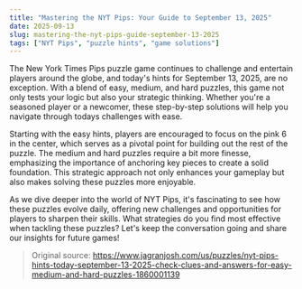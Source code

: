 ```yaml
---
title: "Mastering the NYT Pips: Your Guide to September 13, 2025"
date: 2025-09-13
slug: mastering-the-nyt-pips-guide-september-13-2025
tags: ["NYT Pips", "puzzle hints", "game solutions"]
---
```


The New York Times Pips puzzle game continues to challenge and entertain players around the globe, and today's hints for September 13, 2025, are no exception. With a blend of easy, medium, and hard puzzles, this game not only tests your logic but also your strategic thinking. Whether you're a seasoned player or a newcomer, these step-by-step solutions will help you navigate through todays challenges with ease.

Starting with the easy hints, players are encouraged to focus on the pink 6 in the center, which serves as a pivotal point for building out the rest of the puzzle. The medium and hard puzzles require a bit more finesse, emphasizing the importance of anchoring key pieces to create a solid foundation. This strategic approach not only enhances your gameplay but also makes solving these puzzles more enjoyable.

As we dive deeper into the world of NYT Pips, it's fascinating to see how these puzzles evolve daily, offering new challenges and opportunities for players to sharpen their skills. What strategies do you find most effective when tackling these puzzles? Let's keep the conversation going and share our insights for future games!
> Original source: https://www.jagranjosh.com/us/puzzles/nyt-pips-hints-today-september-13-2025-check-clues-and-answers-for-easy-medium-and-hard-puzzles-1860001139